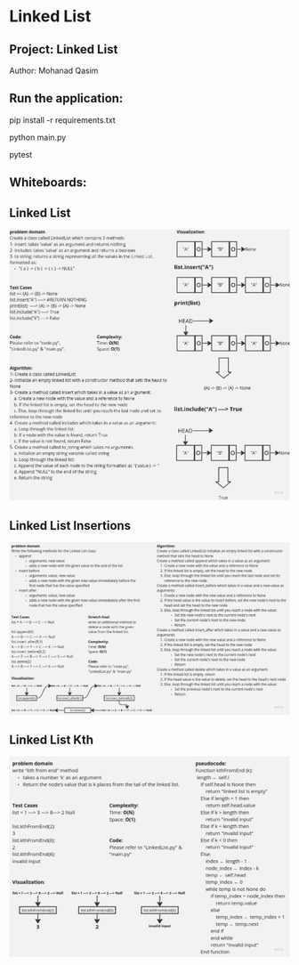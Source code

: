 # Linked List

## Project: Linked List

Author: Mohanad Qasim 


## Run the application:

pip install -r requirements.txt

python  main.py

pytest


## Whiteboards:
## Linked List
![Alt text](./Untitled%20(1).jpg)
## Linked List Insertions
![Alt text](./Untitled.jpg)
## Linked List Kth
![Alt text](./Untitled%20(2).jpg)